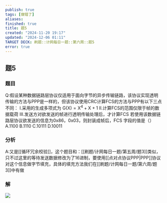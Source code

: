 ```yaml
---
publish: true
tags: [做错了]
aliases: 
finished: true
title: 题5
created: "2024-11-20 19:17"
updated: "2024-12-06 01:11"
TARGET DECK: 刷题::计网每日一题::第六周::题5
error: true
---
```

## 题5
### 题目
Q:假设某种数据链路层协议仅适用于面向字节的异步传输链路，该协议实现透明传输的方法与PPP是一样的，但该协议使用CRC计算FCS的方法与PPP有以下三点不同：
I.采用的生成多项式为 $\mathrm{G(X){=}X^{4}{+}X{+}1}$ 
II.计算FCS的范围仅限于帧的数据载荷 
III.发送方对欲发送的帧进行透明传输处理后，才计算FCS
若使用该数据链路层协议欲发送的信息为0x86，0x03，则封装成帧后，FCS 字段的值是（）
A.1100 
B.1110 
C.10111 
D.10011
### 分析
A:又是[[循环冗余校验]]，这个题目和：[[刷题/计网每日一题/第五周/题3]]类似，只不过这里的等待发送数据修改为了16进制，要使用[[点对点协议PPP|PPP]]协议对这个信息做字节填充，具体的填充方法我们在[[刷题/计网每日一题/第六周/题3]]中有做
### 解
![](https://img.hwenyi.live/202411232240091.webp)
